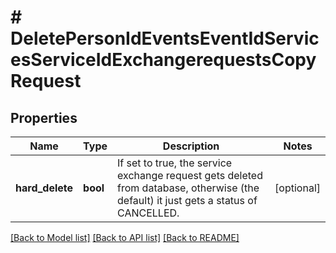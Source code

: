 # # DeletePersonIdEventsEventIdServicesServiceIdExchangerequestsCopyRequest

## Properties

Name | Type | Description | Notes
------------ | ------------- | ------------- | -------------
**hard_delete** | **bool** | If set to true, the service exchange request gets deleted from database, otherwise (the default) it just gets a status of CANCELLED. | [optional]

[[Back to Model list]](../../README.md#models) [[Back to API list]](../../README.md#endpoints) [[Back to README]](../../README.md)
